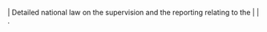 | Detailed national law on the supervision and the reporting relating to the                                                                                                                                                           |
| . 